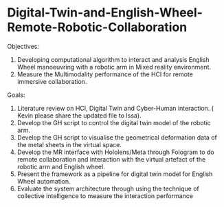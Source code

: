 # Digital-Twin-and-English-Wheel-Remote-Robotic-Collaboration
Objectives:
1. Developing computational algorithm to interact and analysis English Wheel manoeuvring with a robotic arm in Mixed reality environment. 
2. Measure the Multimodality performance of the HCI for remote immersive collaboration.

Goals:
1. Literature review on HCI, Digital Twin and Cyber-Human interaction. ( Kevin please share the updated file to Issa). 
2. Develop the GH script to control the digital twin model of the robotic arm. 
3. Develop the GH script to visualise the geometrical deformation data of the metal sheets in the virtual space. 
4. Develop the MR interface with Hololens/Meta through Fologram to do remote collaboration and interaction with the virtual artefact of the robotic arm and English wheel. 
5. Present the framework as a pipeline for digital twin model for English Wheel automation. 
6. Evaluate the system architecture through using the technique of collective intelligence to measure the interaction performance
